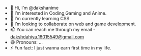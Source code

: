 - 👋 Hi, I’m @dakshanime
- 👀 I’m interested in Coding,Gaming and Anime.
- 🌱 I’m currently learning CSS
- 💞️ I’m looking to collaborate on web and game development.
- 📫 You can reach me through my email - dakshdahiya.16015549@gmail.com
- 😄 Pronouns: ...
- ⚡ Fun fact: I just wanna earn first time in my life.

<!---
dakshanime/dakshanime is a ✨ special ✨ repository because its `README.md` (this file) appears on your GitHub profile.
You can click the Preview link to take a look at your changes.
--->
